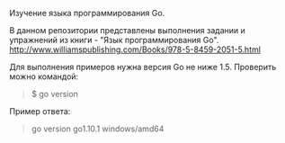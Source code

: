 Изучение языка программирования Go.

В данном репозитории представлены выполнения задании и упражнений из книги - "Язык программирования Go".
http://www.williamspublishing.com/Books/978-5-8459-2051-5.html

Для выполнения примеров нужна версия Go не ниже 1.5.
Проверить можно командой:

>$ go version

Пример ответа:
>go version go1.10.1 windows/amd64